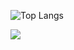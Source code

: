 ![Top Langs](https://github-readme-stats.vercel.app/api/top-langs/?username=Nich87&layout=compact&title_color=26fc26&text_color=ffffff&hide_border=true&icon_color=ffffff&bg_color=70,01001a,064d8c)

<img align="center" src="https://github-readme-stats.vercel.app/api?username=Nich87_icons=true&theme=tokyonight" />
<!--
**Nich87/Nich87** is a ✨ _special_ ✨ repository because its `README.md` (this file) appears on your GitHub profile.

Here are some ideas to get you started:

- 🔭 I’m currently working on ...
- 🌱 I’m currently learning ...
- 👯 I’m looking to collaborate on ...
- 🤔 I’m looking for help with ...
- 💬 Ask me about ...
- 📫 How to reach me: ...
- 😄 Pronouns: ...
- ⚡ Fun fact: ...
-->
